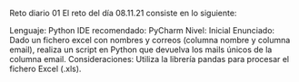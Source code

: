 Reto diario 01
El reto del día 08.11.21 consiste en lo siguiente:

Lenguaje: Python
IDE recomendado: PyCharm
Nivel: Inicial
Enunciado: Dado un fichero excel con nombres y correos (columna nombre y columna email), realiza un script en Python que devuelva los mails únicos de la columna email.
Consideraciones: Utiliza la librería pandas para procesar el fichero Excel (.xls).